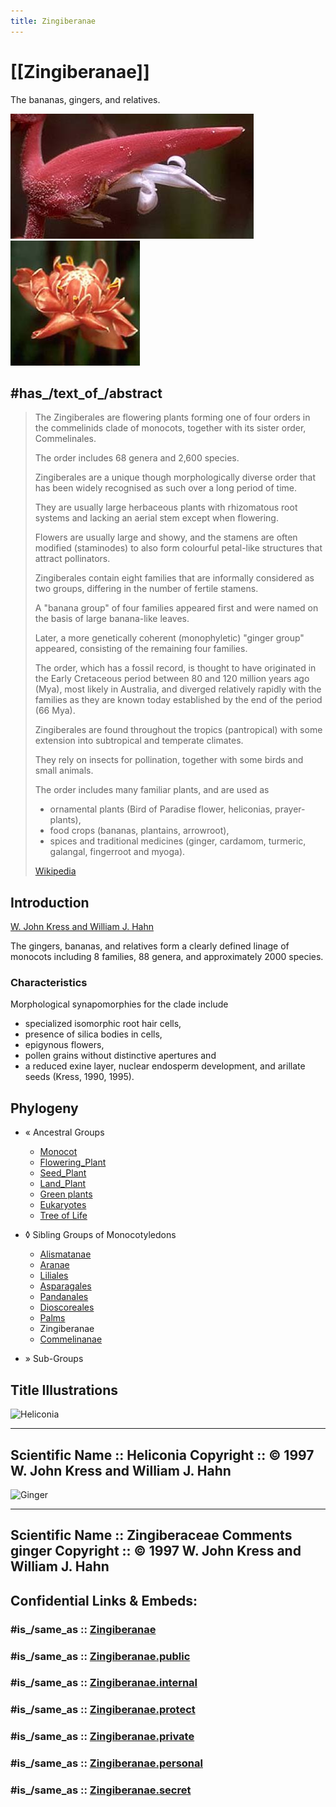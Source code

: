 ```yaml
---
title: Zingiberanae
---
```


# [[Zingiberanae]]

The bananas, gingers, and relatives. 

![Heliconia](Zingiberanae/Heliconia2.jpg)
![Ginger](Zingiberanae/Ginger2.jpg)

## #has_/text_of_/abstract 

> The Zingiberales are flowering plants forming one of four orders 
> in the commelinids clade of monocots, together with its sister order, Commelinales. 
> 
> The order includes 68 genera and 2,600 species. 
> 
> Zingiberales are a unique though morphologically diverse order 
> that has been widely recognised as such over a long period of time. 
> 
> They are usually large herbaceous plants with rhizomatous root systems 
> and lacking an aerial stem except when flowering. 
> 
> Flowers are usually large and showy, and the stamens are often modified (staminodes) 
> to also form colourful petal-like structures that attract pollinators.
>
> Zingiberales contain eight families that are informally considered as two groups, 
> differing in the number of fertile stamens. 
> 
> A "banana group" of four families appeared first 
> and were named on the basis of large banana-like leaves. 
> 
> Later, a more genetically coherent (monophyletic) "ginger group" appeared, 
> consisting of the remaining four families. 
> 
> The order, which has a fossil record, is thought to have originated 
> in the Early Cretaceous period between 80 and 120 million years ago (Mya), 
> most likely in Australia, and diverged relatively rapidly 
> with the families as they are known today established by the end of the period (66 Mya). 
> 
> Zingiberales are found throughout the tropics (pantropical) 
> with some extension into subtropical and temperate climates. 
> 
> They rely on insects for pollination, together with some birds and small animals.
>
> The order includes many familiar plants, and are used as 
> - ornamental plants (Bird of Paradise flower, heliconias, prayer-plants), 
> - food crops (bananas, plantains, arrowroot), 
> - spices and traditional medicines (ginger, cardamom, turmeric, galangal, fingerroot and myoga).
>
> [Wikipedia](https://en.wikipedia.org/wiki/Zingiberales) 


## Introduction

[W. John Kress and William J. Hahn]() 

The gingers, bananas, and relatives form a clearly defined linage of monocots 
including 8 families, 88 genera, and approximately 2000 species.

### Characteristics

Morphological synapomorphies for the clade include 
- specialized isomorphic root hair cells, 
- presence of silica bodies in cells, 
- epigynous flowers, 
- pollen grains without distinctive apertures and 
- a reduced exine layer, nuclear endosperm development, and arillate seeds
(Kress, 1990, 1995).

## Phylogeny 

-   « Ancestral Groups  
    -   [Monocot](../Monocot.md)
    -   [Flowering_Plant](../../Flowering_Plant.md)
    -   [Seed_Plant](../../../Seed_Plant.md)
    -   [Land_Plant](../../../../Land_Plant.md)
    -   [Green plants](../../../../../Plants.md)
    -   [Eukaryotes](Eukaryotes)
    -   [Tree of Life](../../../../../../Tree_of_Life.md)

-   ◊ Sibling Groups of  Monocotyledons
    -   [Alismatanae](Alismatanae.md)
    -   [Aranae](Aranae.md)
    -   [Liliales](Liliales.md)
    -   [Asparagales](Asparagales.md)
    -   [Pandanales](Pandanales.md)
    -   [Dioscoreales](Dioscoreales.md)
    -   [Palms](Palms.md)
    -   Zingiberanae
    -   [Commelinanae](Commelinanae.md)

-   » Sub-Groups 

## Title Illustrations


![Heliconia](Heliconia2.jpg)

  ----------------
  Scientific Name ::  Heliconia
  Copyright ::         © 1997 W. John Kress and William J. Hahn
  ----------------

![Ginger](Ginger2.jpg)

  ----------------
  Scientific Name ::  Zingiberaceae
  Comments          ginger
  Copyright ::         © 1997 W. John Kress and William J. Hahn
  ----------------


## Confidential Links & Embeds: 

### #is_/same_as :: [Zingiberanae](/_Standards/bio/bio~Domain/Eukaryotes/Plants/Land_Plant/Seed_Plant/Flowering_Plant/Monocot/Zingiberanae.md) 

### #is_/same_as :: [Zingiberanae.public](/_public/bio/bio~Domain/Eukaryotes/Plants/Land_Plant/Seed_Plant/Flowering_Plant/Monocot/Zingiberanae.public.md) 

### #is_/same_as :: [Zingiberanae.internal](/_internal/bio/bio~Domain/Eukaryotes/Plants/Land_Plant/Seed_Plant/Flowering_Plant/Monocot/Zingiberanae.internal.md) 

### #is_/same_as :: [Zingiberanae.protect](/_protect/bio/bio~Domain/Eukaryotes/Plants/Land_Plant/Seed_Plant/Flowering_Plant/Monocot/Zingiberanae.protect.md) 

### #is_/same_as :: [Zingiberanae.private](/_private/bio/bio~Domain/Eukaryotes/Plants/Land_Plant/Seed_Plant/Flowering_Plant/Monocot/Zingiberanae.private.md) 

### #is_/same_as :: [Zingiberanae.personal](/_personal/bio/bio~Domain/Eukaryotes/Plants/Land_Plant/Seed_Plant/Flowering_Plant/Monocot/Zingiberanae.personal.md) 

### #is_/same_as :: [Zingiberanae.secret](/_secret/bio/bio~Domain/Eukaryotes/Plants/Land_Plant/Seed_Plant/Flowering_Plant/Monocot/Zingiberanae.secret.md)

